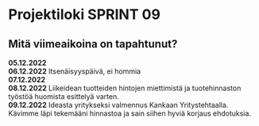 # Projektiloki SPRINT 09

## Mitä viimeaikoina on tapahtunut? 

**05.12.2022**   
**06.12.2022** Itsenäisyyspäivä, ei hommia   
**07.12.2022**   
**08.12.2022**   Liikeidean tuotteiden hintojen miettimistä ja tuotehinnaston työstöä huomista esittelyä varten.   
**09.12.2022** Ideasta yritykseksi valmennus Kankaan Yritystehtaalla. Kävimme läpi tekemääni hinnastoa ja sain siihen hyviä korjaus ehdotuksia. 
